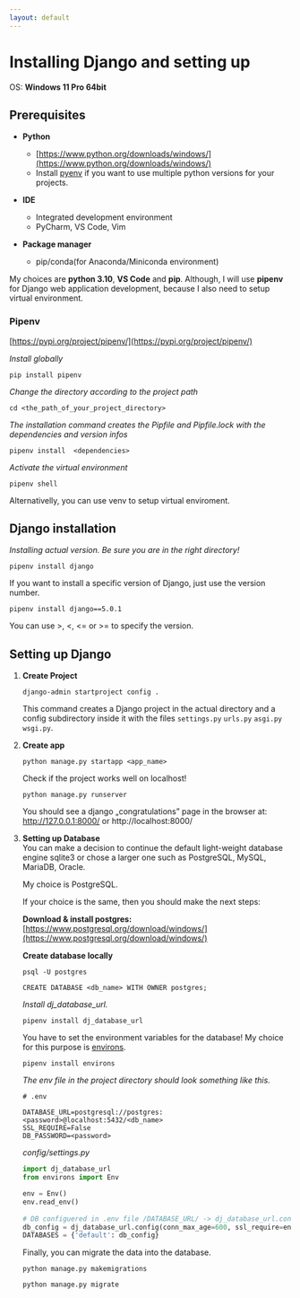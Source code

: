 ```yaml
---
layout: default
---
```


# Installing Django and setting up

OS: **Windows 11 Pro 64bit**

## Prerequisites

* **Python**
    - [https://www.python.org/downloads/windows/](https://www.python.org/downloads/windows/)
    - Install [pyenv](https://pypi.org/project/pyenv/) if you want to use multiple python versions for your projects.
    
* **IDE**
    - Integrated development environment
    - PyCharm, VS Code, Vim
    
* **Package manager**
    - pip/conda(for Anaconda/Miniconda environment)
    
My choices are **python 3.10**, **VS Code** and **pip**.
Although, I will use **pipenv** for Django web application development, because I also need to setup virtual environment.

### Pipenv

[https://pypi.org/project/pipenv/](https://pypi.org/project/pipenv/)

_Install globally_
```
pip install pipenv
```
_Change the directory according to the project path_
```
cd <the_path_of_your_project_directory>
```
_The installation command creates the Pipfile and Pipfile.lock with the dependencies and version infos_
```
pipenv install  <dependencies>  
```
_Activate the virtual environment_
```
pipenv shell
```

Alternativelly, you can use venv to setup virtual enviroment.

## Django installation
_Installing actual version. Be sure you are in the right directory!_
```
pipenv install django
```
If you want to install a specific version of Django, just use the version number.
```
pipenv install django==5.0.1
```
You can use >, <, <= or >= to specify the version.

## Setting up Django
1.  **Create Project**
    ```
    django-admin startproject config .
    ```
    This command creates a Django project in the actual directory and a config subdirectory inside it with the files `settings.py` `urls.py` `asgi.py` `wsgi.py`.
2.  **Create app**
    ```
    python manage.py startapp <app_name> 
    ```
    Check if the project works well on localhost!
    ```
    python manage.py runserver
    ```
    You should see a django „congratulations” page in the browser at: http://127.0.0.1:8000/ or http://localhost:8000/
3.  **Setting up Database**  
    You can make a decision to continue the default light-weight database engine sqlite3 or chose a larger one such as PostgreSQL, MySQL, MariaDB, Oracle.

    My choice is PostgreSQL.

    If your choice is the same, then you should make the next steps:
	
    **Download & install postgres:**
     [https://www.postgresql.org/download/windows/](https://www.postgresql.org/download/windows/)

    **Create database locally**
    ```
    psql -U postgres 
    ```
    ```
    CREATE DATABASE <db_name> WITH OWNER postgres; 
    ```
    _Install dj_database_url._
    ```
    pipenv install dj_database_url
    ```
    You have to set the environment variables for the database!
    My choice for this purpose is [environs](https://pypi.org/project/environs/).
    ```
    pipenv install environs
    ```
    _The env file in the project directory should look something like this._
    ```
    # .env

    DATABASE_URL=postgresql://postgres:<password>@localhost:5432/<db_name>
    SSL_REQUIRE=False
    DB_PASSWORD=<password>

    ```
    _config/settings.py_
    ```python
    import dj_database_url
    from environs import Env

    env = Env()
    env.read_env()
                    
    # DB configuered in .env file /DATABASE_URL/ -> dj_database_url.config() returns a dictionary
    db_config = dj_database_url.config(conn_max_age=600, ssl_require=env.bool('SSL_REQUIRE', default=True))
    DATABASES = {'default': db_config}
    ```
    
    Finally, you can migrate the data into the database.
    ```
    python manage.py makemigrations
    ```
    ```
    python manage.py migrate
    ```
 
 

